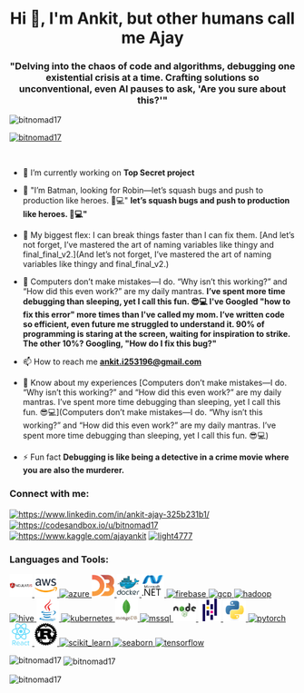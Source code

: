 <h1 align="center">Hi 👋, I'm Ankit, but other humans call me Ajay</h1>
<h3 align="center">"Delving into the chaos of code and algorithms, debugging one existential crisis at a time. Crafting solutions so unconventional, even AI pauses to ask, 'Are you sure about this?'"</h3>

<p align="left"> <img src="https://komarev.com/ghpvc/?username=bitnomad17&label=Profile%20views&color=0e75b6&style=flat" alt="bitnomad17" /> </p>

<p align="left"> <a href="https://github.com/ryo-ma/github-profile-trophy"><img src="https://github-profile-trophy.vercel.app/?username=bitnomad17" alt="bitnomad17" /></a> </p>

<p align="left"> <a href="https://twitter.com/" target="blank"><img src="https://img.shields.io/twitter/follow/?logo=twitter&style=for-the-badge" alt="" /></a> </p>

- 🔭 I’m currently working on **Top Secret project**

- 👯 "I’m Batman, looking for Robin—let’s squash bugs and push to production like heroes. 🦇💻" **let’s squash bugs and push to production like heroes. 🦇💻"**

- 📝 My biggest flex: I can break things faster than I can fix them. [And let’s not forget, I’ve mastered the art of naming variables like thingy and final_final_v2.](And let’s not forget, I’ve mastered the art of naming variables like thingy and final_final_v2.)

- 💬 Computers don’t make mistakes—I do. “Why isn’t this working?” and “How did this even work?” are my daily mantras. **I’ve spent more time debugging than sleeping, yet I call this fun. 😎💻 I've Googled "how to fix this error" more times than I've called my mom. I’ve written code so efficient, even future me struggled to understand it. 90% of programming is staring at the screen, waiting for inspiration to strike. The other 10%? Googling, "How do I fix this bug?"**

- 📫 How to reach me **ankit.i253196@gmail.com**

- 📄 Know about my experiences [Computers don’t make mistakes—I do. “Why isn’t this working?” and “How did this even work?” are my daily mantras. I’ve spent more time debugging than sleeping, yet I call this fun. 😎💻](Computers don’t make mistakes—I do. “Why isn’t this working?” and “How did this even work?” are my daily mantras. I’ve spent more time debugging than sleeping, yet I call this fun. 😎💻)

- ⚡ Fun fact **Debugging is like being a detective in a crime movie where you are also the murderer.**

<h3 align="left">Connect with me:</h3>
<p align="left">
<a href="https://linkedin.com/in/https://www.linkedin.com/in/ankit-ajay-325b231b1/" target="blank"><img align="center" src="https://raw.githubusercontent.com/rahuldkjain/github-profile-readme-generator/master/src/images/icons/Social/linked-in-alt.svg" alt="https://www.linkedin.com/in/ankit-ajay-325b231b1/" height="30" width="40" /></a>
<a href="https://codesandbox.com/https://codesandbox.io/u/bitnomad17" target="blank"><img align="center" src="https://raw.githubusercontent.com/rahuldkjain/github-profile-readme-generator/master/src/images/icons/Social/codesandbox.svg" alt="https://codesandbox.io/u/bitnomad17" height="30" width="40" /></a>
<a href="https://kaggle.com/https://www.kaggle.com/ajayankit" target="blank"><img align="center" src="https://raw.githubusercontent.com/rahuldkjain/github-profile-readme-generator/master/src/images/icons/Social/kaggle.svg" alt="https://www.kaggle.com/ajayankit" height="30" width="40" /></a>
<a href="https://discord.gg/light4777" target="blank"><img align="center" src="https://raw.githubusercontent.com/rahuldkjain/github-profile-readme-generator/master/src/images/icons/Social/discord.svg" alt="light4777" height="30" width="40" /></a>
</p>

<h3 align="left">Languages and Tools:</h3>
<p align="left"> <a href="https://angular.io" target="_blank" rel="noreferrer"> <img src="https://raw.githubusercontent.com/devicons/devicon/master/icons/angularjs/angularjs-original-wordmark.svg" alt="angularjs" width="40" height="40"/> </a> <a href="https://aws.amazon.com" target="_blank" rel="noreferrer"> <img src="https://raw.githubusercontent.com/devicons/devicon/master/icons/amazonwebservices/amazonwebservices-original-wordmark.svg" alt="aws" width="40" height="40"/> </a> <a href="https://azure.microsoft.com/en-in/" target="_blank" rel="noreferrer"> <img src="https://www.vectorlogo.zone/logos/microsoft_azure/microsoft_azure-icon.svg" alt="azure" width="40" height="40"/> </a> <a href="https://d3js.org/" target="_blank" rel="noreferrer"> <img src="https://raw.githubusercontent.com/devicons/devicon/master/icons/d3js/d3js-original.svg" alt="d3js" width="40" height="40"/> </a> <a href="https://www.docker.com/" target="_blank" rel="noreferrer"> <img src="https://raw.githubusercontent.com/devicons/devicon/master/icons/docker/docker-original-wordmark.svg" alt="docker" width="40" height="40"/> </a> <a href="https://dotnet.microsoft.com/" target="_blank" rel="noreferrer"> <img src="https://raw.githubusercontent.com/devicons/devicon/master/icons/dot-net/dot-net-original-wordmark.svg" alt="dotnet" width="40" height="40"/> </a> <a href="https://firebase.google.com/" target="_blank" rel="noreferrer"> <img src="https://www.vectorlogo.zone/logos/firebase/firebase-icon.svg" alt="firebase" width="40" height="40"/> </a> <a href="https://cloud.google.com" target="_blank" rel="noreferrer"> <img src="https://www.vectorlogo.zone/logos/google_cloud/google_cloud-icon.svg" alt="gcp" width="40" height="40"/> </a> <a href="https://hadoop.apache.org/" target="_blank" rel="noreferrer"> <img src="https://www.vectorlogo.zone/logos/apache_hadoop/apache_hadoop-icon.svg" alt="hadoop" width="40" height="40"/> </a> <a href="https://hive.apache.org/" target="_blank" rel="noreferrer"> <img src="https://www.vectorlogo.zone/logos/apache_hive/apache_hive-icon.svg" alt="hive" width="40" height="40"/> </a> <a href="https://www.java.com" target="_blank" rel="noreferrer"> <img src="https://raw.githubusercontent.com/devicons/devicon/master/icons/java/java-original.svg" alt="java" width="40" height="40"/> </a> <a href="https://kubernetes.io" target="_blank" rel="noreferrer"> <img src="https://www.vectorlogo.zone/logos/kubernetes/kubernetes-icon.svg" alt="kubernetes" width="40" height="40"/> </a> <a href="https://www.mongodb.com/" target="_blank" rel="noreferrer"> <img src="https://raw.githubusercontent.com/devicons/devicon/master/icons/mongodb/mongodb-original-wordmark.svg" alt="mongodb" width="40" height="40"/> </a> <a href="https://www.microsoft.com/en-us/sql-server" target="_blank" rel="noreferrer"> <img src="https://www.svgrepo.com/show/303229/microsoft-sql-server-logo.svg" alt="mssql" width="40" height="40"/> </a> <a href="https://nodejs.org" target="_blank" rel="noreferrer"> <img src="https://raw.githubusercontent.com/devicons/devicon/master/icons/nodejs/nodejs-original-wordmark.svg" alt="nodejs" width="40" height="40"/> </a> <a href="https://pandas.pydata.org/" target="_blank" rel="noreferrer"> <img src="https://raw.githubusercontent.com/devicons/devicon/2ae2a900d2f041da66e950e4d48052658d850630/icons/pandas/pandas-original.svg" alt="pandas" width="40" height="40"/> </a> <a href="https://www.python.org" target="_blank" rel="noreferrer"> <img src="https://raw.githubusercontent.com/devicons/devicon/master/icons/python/python-original.svg" alt="python" width="40" height="40"/> </a> <a href="https://pytorch.org/" target="_blank" rel="noreferrer"> <img src="https://www.vectorlogo.zone/logos/pytorch/pytorch-icon.svg" alt="pytorch" width="40" height="40"/> </a> <a href="https://reactjs.org/" target="_blank" rel="noreferrer"> <img src="https://raw.githubusercontent.com/devicons/devicon/master/icons/react/react-original-wordmark.svg" alt="react" width="40" height="40"/> </a> <a href="https://www.rust-lang.org" target="_blank" rel="noreferrer"> <img src="https://raw.githubusercontent.com/devicons/devicon/master/icons/rust/rust-plain.svg" alt="rust" width="40" height="40"/> </a> <a href="https://scikit-learn.org/" target="_blank" rel="noreferrer"> <img src="https://upload.wikimedia.org/wikipedia/commons/0/05/Scikit_learn_logo_small.svg" alt="scikit_learn" width="40" height="40"/> </a> <a href="https://seaborn.pydata.org/" target="_blank" rel="noreferrer"> <img src="https://seaborn.pydata.org/_images/logo-mark-lightbg.svg" alt="seaborn" width="40" height="40"/> </a> <a href="https://www.tensorflow.org" target="_blank" rel="noreferrer"> <img src="https://www.vectorlogo.zone/logos/tensorflow/tensorflow-icon.svg" alt="tensorflow" width="40" height="40"/> </a> </p>

<p><img align="left" src="https://github-readme-stats.vercel.app/api/top-langs?username=bitnomad17&show_icons=true&locale=en&layout=compact" alt="bitnomad17" /></p>

<p>&nbsp;<img align="center" src="https://github-readme-stats.vercel.app/api?username=bitnomad17&show_icons=true&locale=en" alt="bitnomad17" /></p>

<p><img align="center" src="https://github-readme-streak-stats.herokuapp.com/?user=bitnomad17&" alt="bitnomad17" /></p>
